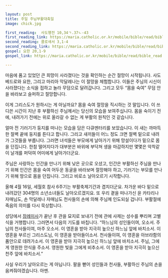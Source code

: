 ```yaml
---

layout: post
title: 주일 주님부활대축일
image: chick.jpg

first_reading:  사도행전 10,34ㄱ.37ㄴ-43
first_reading_link: https://maria.catholic.or.kr/mobile/bible/read/bible_read.asp?m=2&n=151&p=10
second_reading: 콜로새서 3,1-4
second_reading_link: https://maria.catholic.or.kr/mobile/bible/read/bible_read.asp?m=2&n=158&p=3
gospel: 요한 20,1-9
gospel_link: https://maria.catholic.or.kr/mobile/bible/read/bible_read.asp?m=2&n=150&p=20

---
```


마음에 품고 있었던 큰 희망이 사라졌다는 것을 확인하는 순간 절망이 시작됩니다. 사도 베드로와 요한, 그리고 마리아 막달레나는 이 절망을 체험합니다. 이들은 주님의 시신이 사라졌다는 소식을 접하고 놀라 무덤으로 달려갑니다. 그리고 모두 “몸을 숙여” 무덤 안을 바라보고 슬퍼하고 절망합니다.

이게 그리스도가 원하시는 게 아닐까요? 몸을 숙여 절망을 직시하는 것 말입니다. 이 쓰디쓴 시간이 지난 후 부활하신 주님께서는 당신의 모습을 보여주십니다. 몸을 숙이기 전에, 내려가기 전에는 위로 올라갈 수 없는 게 부활의 원칙인 것 같습니다.

얼마 전 기러기가 둥지를 떠나는 모습을 담은 다큐멘터리를 보았습니다. 이 새는 까마득한 절벽 끝에 둥지를 튼다고 합니다. 그리고 새끼들이 어느 정도 크면 절벽 밑으로 내려가 그것들을 부릅니다. 그러면 녀석들은 부모에게 날아가기 위해 망설이다가 밑으로 몸을 던집니다. 한참 떨어지다가 대부분은 바위에 부닥쳐 생을 마감하지만 몇몇은 악착같이 날개를 퍼덕여 어미에게 날아가더군요.

주님은 사랑하는 인간을 만나기 위해 낮은 곳으로 오셨고,
인간은 부활하신 주님을 만나기 위해 인간은 몸을 숙여 어두운 동굴을 바라보며 절망해야 하고, 기러기는 부모를 만나기 위해 땅으로 몸을 던집니다. 그리고 비로소 날아오르기 시작합니다.

올해 4월 16일, 세월호 참사 6주기는 부활축제기간과 겹치더군요.
차가운 바다 밑으로 내려갔던 304명의 소년소녀들도 날아오르겠지요.
또 우리 곁을 떠나가신 윤 카타리나 자매님도,
손 막달레나 자매님도 천사들의 손에 의해 주님께 인도되실 겁니다.
부활절에 죽음의 의미를 다시 묵상합니다.

성당에서 <a href="https://maria.catholic.or.kr/dictionary/term/term_view.asp?ctxtIdNum=2992&keyword=%EC%9E%A5%EB%A1%80%EB%AF%B8%EC%82%AC&gubun=01">장례미사</a>가 끝난 후 관을 묘지로 보내기 전에 관에 사제는 성수를 뿌리며 고별식을 거행합니다. 그러면서 다음의 기도를 바칩니다. “하느님의 성인들이여, 오소서. 주님의 천사들이여, 마주 오소서. 이 영혼을 받아 지극히 높으신 하느님 앞에 바치소서. 이 영혼을 부르신 그리스도님, 이 영혼을 받아들이소서. 천사들이여, 이 영혼을 아브라함의 품안으로 데려가소서. 이 영혼을 받아 지극히 높으신 하느님 앞에 바치소서. 주님, 그에게 영원한 안식을 주소서. 영원한 빛을 그에게 비추소서. 이 영혼을 받아 지극히 높으신 천주 앞에 바치소서.”

사실 우리가 날아오르는 게 아닙니다.
팔을 뻗어 성인들과 천사들, 부활하신 주님의 손을 움켜줘야겠습니다. 아멘.
